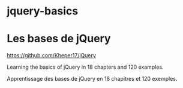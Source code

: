 # jquery-basics
# Les bases de jQuery
https://github.com/Kheper17/jQuery

Learning the basics of jQuery in 18 chapters and 120 examples.

Apprentissage des bases de jQuery en 18 chapitres et 120 exemples. 

